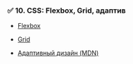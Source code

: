 
### ✅ 10. **CSS: Flexbox, Grid, адаптив**

- [Flexbox](https://developer.mozilla.org/ru/docs/Learn/CSS/CSS_layout/Flexbox)
    
- [Grid](https://developer.mozilla.org/ru/docs/Learn/CSS/CSS_layout/Grids)
    
- [Адаптивный дизайн (MDN)](https://developer.mozilla.org/ru/docs/Learn/CSS/CSS_layout/Responsive_Design)
    